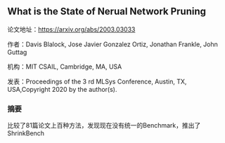 ## What is the State of Nerual Network Pruning

论文地址：https://arxiv.org/abs/2003.03033

作者：Davis Blalock, Jose Javier Gonzalez Ortiz, Jonathan Frankle, John Guttag

机构：MIT CSAIL, Cambridge, MA, USA

发表：Proceedings of the 3 rd MLSys Conference, Austin, TX, USA,Copyright 2020 by the author(s).



### 摘要

比较了81篇论文上百种方法，发现现在没有统一的Benchmark，推出了ShrinkBench







